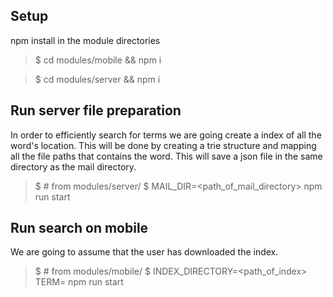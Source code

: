 ## Setup

npm install in the module directories

> $ cd modules/mobile && npm i

> $ cd modules/server && npm i


## Run server file preparation
In order to efficiently search for terms we are going create a index of all the word's location. This will be done by creating a trie structure and mapping all the file paths that contains the word. This will save a json file in the same directory as the mail directory.

> $ # from modules/server/
> $ MAIL_DIR=<path_of_mail_directory> npm run start


## Run search on mobile
We are going to assume that the user has downloaded the index.

> $ # from modules/mobile/
> $ INDEX_DIRECTORY=<path_of_index> TERM=<term> npm run start